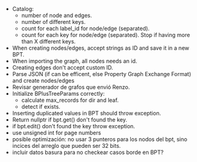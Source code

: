 - Catalog:
    - number of node and edges.
    - number of different keys.
    - count for each label_id for node/edge (separated).
    - count for each key for node/edge (separated). Stop if having more than X different keys.
- When creating nodes/edges, accept strings as ID and save it in a new BPT.
- When importing the graph, all nodes needs an id.
- Creating edges don't accept custom ID.
- Parse JSON (if can be efficent, else Property Graph Exchange Format) and create nodes/edges
- Revisar generador de grafos que envió Renzo.
- Initialize BPlusTreeParams correctly:
    - calculate max_records for dir and leaf.
    - detect if exists.
- Inserting duplicated values in BPT should throw exception.
- Return nullptr if bpt.get() don't found the key.
- if bpt.edit() don't found the key throw exception.
- use unsigned int for page numbers
- posible optimización: no usar 3 punteros para los nodos del bpt, sino incices del arreglo que pueden ser 32 bits.
- incluir datos basura para no checkear casos borde en BPT?